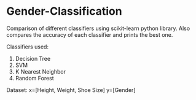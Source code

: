 # Gender-Classification
Comparison of different classifiers using scikit-learn python library. Also compares the accuracy of each classifier and prints the best one.

Classifiers used:
1. Decision Tree
2. SVM
3. K Nearest Neighbor
4. Random Forest

Dataset:
x=[Height, Weight, Shoe Size]
y=[Gender]

